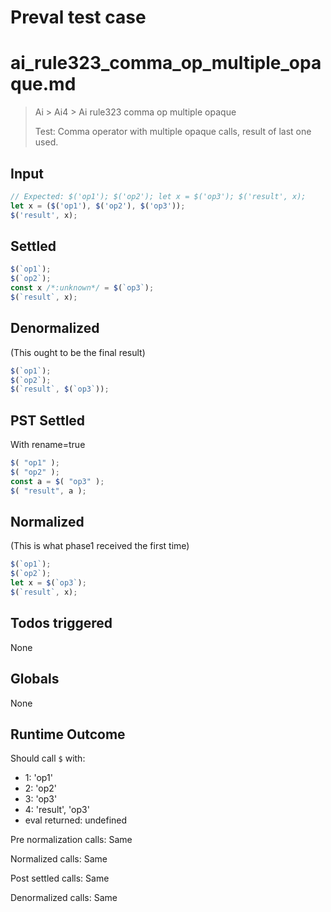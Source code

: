 # Preval test case

# ai_rule323_comma_op_multiple_opaque.md

> Ai > Ai4 > Ai rule323 comma op multiple opaque
>
> Test: Comma operator with multiple opaque calls, result of last one used.

## Input

`````js filename=intro
// Expected: $('op1'); $('op2'); let x = $('op3'); $('result', x);
let x = ($('op1'), $('op2'), $('op3'));
$('result', x);
`````


## Settled


`````js filename=intro
$(`op1`);
$(`op2`);
const x /*:unknown*/ = $(`op3`);
$(`result`, x);
`````


## Denormalized
(This ought to be the final result)

`````js filename=intro
$(`op1`);
$(`op2`);
$(`result`, $(`op3`));
`````


## PST Settled
With rename=true

`````js filename=intro
$( "op1" );
$( "op2" );
const a = $( "op3" );
$( "result", a );
`````


## Normalized
(This is what phase1 received the first time)

`````js filename=intro
$(`op1`);
$(`op2`);
let x = $(`op3`);
$(`result`, x);
`````


## Todos triggered


None


## Globals


None


## Runtime Outcome


Should call `$` with:
 - 1: 'op1'
 - 2: 'op2'
 - 3: 'op3'
 - 4: 'result', 'op3'
 - eval returned: undefined

Pre normalization calls: Same

Normalized calls: Same

Post settled calls: Same

Denormalized calls: Same
